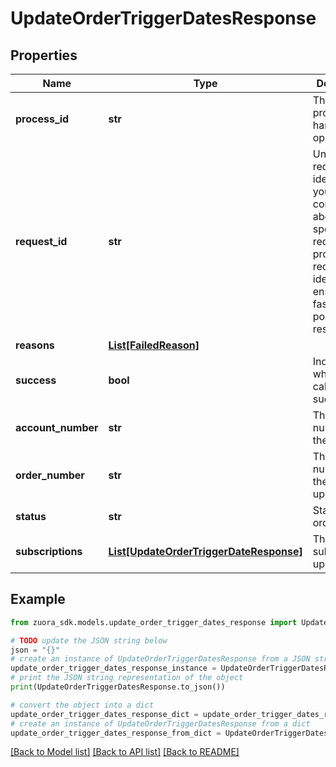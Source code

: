# UpdateOrderTriggerDatesResponse


## Properties

Name | Type | Description | Notes
------------ | ------------- | ------------- | -------------
**process_id** | **str** | The Id of the process that handle the operation.  | [optional] 
**request_id** | **str** | Unique request identifier. If you need to contact us about a specific request, providing the request identifier will ensure the fastest possible resolution.  | [optional] 
**reasons** | [**List[FailedReason]**](FailedReason.md) |  | [optional] 
**success** | **bool** | Indicates whether the call succeeded.  | [optional] 
**account_number** | **str** | The account number for the order. | [optional] 
**order_number** | **str** | The order number of the order updated. | [optional] 
**status** | **str** | Status of the order. | [optional] 
**subscriptions** | [**List[UpdateOrderTriggerDateResponse]**](UpdateOrderTriggerDateResponse.md) | The subscriptions updated. | [optional] 

## Example

```python
from zuora_sdk.models.update_order_trigger_dates_response import UpdateOrderTriggerDatesResponse

# TODO update the JSON string below
json = "{}"
# create an instance of UpdateOrderTriggerDatesResponse from a JSON string
update_order_trigger_dates_response_instance = UpdateOrderTriggerDatesResponse.from_json(json)
# print the JSON string representation of the object
print(UpdateOrderTriggerDatesResponse.to_json())

# convert the object into a dict
update_order_trigger_dates_response_dict = update_order_trigger_dates_response_instance.to_dict()
# create an instance of UpdateOrderTriggerDatesResponse from a dict
update_order_trigger_dates_response_from_dict = UpdateOrderTriggerDatesResponse.from_dict(update_order_trigger_dates_response_dict)
```
[[Back to Model list]](../README.md#documentation-for-models) [[Back to API list]](../README.md#documentation-for-api-endpoints) [[Back to README]](../README.md)



